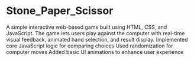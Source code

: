 # Stone_Paper_Scissor
A simple interactive web-based game built using HTML, CSS, and JavaScript. The game lets users play against the computer with real-time visual feedback, animated hand selection, and result display.  Implemented core JavaScript logic for comparing choices  Used randomization for computer moves  Added basic UI animations to enhance user experience
